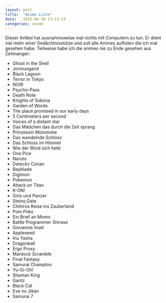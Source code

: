 ```yaml
---
layout: post
title:  "Anime Liste"
date:   2016-04-30 13:13:13
categories: anime
---
```


Dieser Artikel hat ausnahmsweise mal nichts mit Computern zu tun.
Er dient viel mehr einer Gedächtnisstütze und soll alle Animes auflisten
die ich mal gesehen habe. Teilweise habe ich die animes nie zu Ende
gesehen aus Zeitmangel::

* Ghost in the Shell
* Jormungand
* Black Lagoon
* Terror in Tokyo
* NOIR
* Psycho-Pass
* Death Note
* Knights of Sidonia
* Garden of Words
* The place promised in our early days
* 5 Centimeters per second
* Voices of a distant star
* Das Mädchen das durch die Zeit sprang
* Prinzessin Mononoke
* Das wandelnde Schloss
* Das Schloss im Himmel
* Wie der Wind sich hebt
* One Pice
* Naruto
* Detectiv Conan
* Beyblade
* Digimon
* Pokemon
* Attack on Titan
* K-ON!
* Girls und Panzer
* Steins;Gate
* Chihiros Reise ins Zauberland
* Pom Poko
* Ein Brief an Momo
* Battle Programmer Shirase
* Giovannis Insel
* Appleseed
* Inu Yasha
* Dragonball
* Ergo Proxy
* Mardock Scramble
* Final Fantasy
* Samurai Champloo
* Yu-Gi-Oh!
* Shaman King
* Gantz
* Black Cat
* Eve no Jikan
* Samurai 7 
